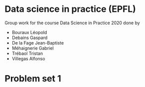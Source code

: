 # Data science in practice (EPFL)
Group work for the course Data Science in Practice 2020 done by
- Bouraux Léopold
- Debains Gaspard
- De la Fage Jean-Baptiste
- Méhaignerie Gabriel
- Trébaol Tristan
- Villegas Alfonso

# Problem set 1
